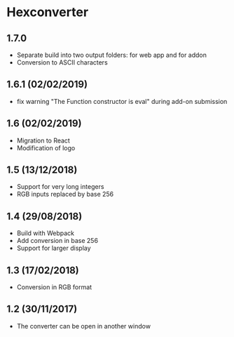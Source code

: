 # Hexconverter

## 1.7.0

* Separate build into two output folders: for web app and for addon
* Conversion to ASCII characters

## 1.6.1 (02/02/2019)

* fix warning "The Function constructor is eval" during add-on submission

## 1.6 (02/02/2019)

* Migration to React
* Modification of logo

## 1.5 (13/12/2018)

* Support for very long integers
* RGB inputs replaced by base 256

## 1.4 (29/08/2018)

* Build with Webpack
* Add conversion in base 256
* Support for larger display

## 1.3 (17/02/2018)

* Conversion in RGB format

## 1.2 (30/11/2017)

* The converter can be open in another window